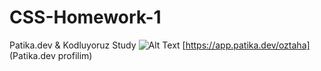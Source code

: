 # CSS-Homework-1
Patika.dev &amp; Kodluyoruz Study
![Alt Text](images/my_adventure.gif)
[https://app.patika.dev/oztaha] (Patika.dev profilim)
